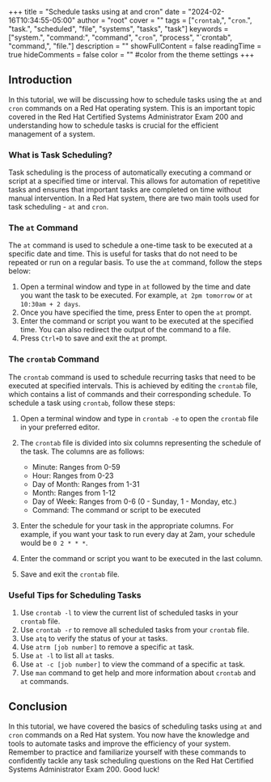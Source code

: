 +++
title = "Schedule tasks using at and cron"
date = "2024-02-16T10:34:55-05:00"
author = "root"
cover = ""
tags = ["`crontab`,", "`cron`.", "task.", "scheduled", "file", "systems", "tasks", "task"]
keywords = ["system.", "command:", "command", "`cron`", "process", "`crontab", "command,", "file."]
description = ""
showFullContent = false
readingTime = true
hideComments = false
color = "" #color from the theme settings
+++


## Introduction
In this tutorial, we will be discussing how to schedule tasks using the `at` and `cron` commands on a Red Hat operating system. This is an important topic covered in the Red Hat Certified Systems Administrator Exam 200 and understanding how to schedule tasks is crucial for the efficient management of a system.

### What is Task Scheduling?
Task scheduling is the process of automatically executing a command or script at a specified time or interval. This allows for automation of repetitive tasks and ensures that important tasks are completed on time without manual intervention. In a Red Hat system, there are two main tools used for task scheduling - `at` and `cron`.

### The `at` Command
The `at` command is used to schedule a one-time task to be executed at a specific date and time. This is useful for tasks that do not need to be repeated or run on a regular basis. To use the `at` command, follow the steps below:

1. Open a terminal window and type in `at` followed by the time and date you want the task to be executed. For example, `at 2pm tomorrow` or `at 10:30am + 2 days`.
2. Once you have specified the time, press Enter to open the `at` prompt.
3. Enter the command or script you want to be executed at the specified time. You can also redirect the output of the command to a file.
4. Press `Ctrl+D` to save and exit the `at` prompt.

### The `crontab` Command
The `crontab` command is used to schedule recurring tasks that need to be executed at specified intervals. This is achieved by editing the `crontab` file, which contains a list of commands and their corresponding schedule. To schedule a task using `crontab`, follow these steps:

1. Open a terminal window and type in `crontab -e` to open the `crontab` file in your preferred editor.
2. The `crontab` file is divided into six columns representing the schedule of the task. The columns are as follows:
    * Minute: Ranges from 0-59
    * Hour: Ranges from 0-23
    * Day of Month: Ranges from 1-31
    * Month: Ranges from 1-12
    * Day of Week: Ranges from 0-6 (0 - Sunday, 1 - Monday, etc.)
    * Command: The command or script to be executed

3. Enter the schedule for your task in the appropriate columns. For example, if you want your task to run every day at 2am, your schedule would be `0 2 * * *`.
4. Enter the command or script you want to be executed in the last column.
5. Save and exit the `crontab` file.

### Useful Tips for Scheduling Tasks
1. Use `crontab -l` to view the current list of scheduled tasks in your `crontab` file.
2. Use `crontab -r` to remove all scheduled tasks from your `crontab` file.
3. Use `atq` to verify the status of your `at` tasks.
4. Use `atrm [job number]` to remove a specific `at` task.
5. Use `at -l` to list all `at` tasks.
6. Use `at -c [job number]` to view the command of a specific `at` task.
7. Use `man` command to get help and more information about `crontab` and `at` commands.

## Conclusion
In this tutorial, we have covered the basics of scheduling tasks using `at` and `cron` commands on a Red Hat system. You now have the knowledge and tools to automate tasks and improve the efficiency of your system. Remember to practice and familiarize yourself with these commands to confidently tackle any task scheduling questions on the Red Hat Certified Systems Administrator Exam 200. Good luck!
